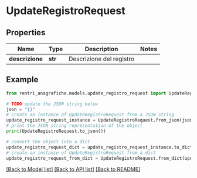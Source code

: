# UpdateRegistroRequest


## Properties

Name | Type | Description | Notes
------------ | ------------- | ------------- | -------------
**descrizione** | **str** | Descrizione del registro | 

## Example

```python
from rentri_anagrafiche.models.update_registro_request import UpdateRegistroRequest

# TODO update the JSON string below
json = "{}"
# create an instance of UpdateRegistroRequest from a JSON string
update_registro_request_instance = UpdateRegistroRequest.from_json(json)
# print the JSON string representation of the object
print(UpdateRegistroRequest.to_json())

# convert the object into a dict
update_registro_request_dict = update_registro_request_instance.to_dict()
# create an instance of UpdateRegistroRequest from a dict
update_registro_request_from_dict = UpdateRegistroRequest.from_dict(update_registro_request_dict)
```
[[Back to Model list]](../README.md#documentation-for-models) [[Back to API list]](../README.md#documentation-for-api-endpoints) [[Back to README]](../README.md)


